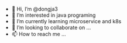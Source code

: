 - 👋 Hi, I’m @dongja3
- 👀 I’m interested in java programing
- 🌱 I’m currently learning microservice and k8s
- 💞️ I’m looking to collaborate on ...
- 📫 How to reach me ...

<!---
dongja3/dongja3 is a ✨ special ✨ repository because its `README.md` (this file) appears on your GitHub profile.
You can click the Preview link to take a look at your changes.
--->
